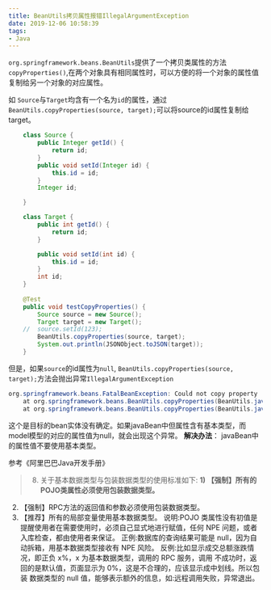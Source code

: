 ```yaml
---
title: BeanUtils拷贝属性报错IllegalArgumentException
date: 2019-12-06 10:58:39
tags:
- Java
---
```

`org.springframework.beans.BeanUtils`提供了一个拷贝类属性的方法`copyProperties()`,在两个对象具有相同属性时，可以方便的将一个对象的属性值复制给另一个对象的对应属性。

如 `Source`与`Target`均含有一个名为`id`的属性，通过`BeanUtils.copyProperties(source, target);`可以将source的id属性复制给target。
```java
    class Source {
        public Integer getId() {
            return id;
        }
        public void setId(Integer id) {
            this.id = id;
        }
        Integer id;

    }

    class Target {
        public int getId() {
            return id;
        }

        public void setId(int id) {
            this.id = id;
        }
        int id;
    }
    
    @Test
    public void testCopyProperties() {
        Source source = new Source();
        Target target = new Target();
    //  source.setId(123);
        BeanUtils.copyProperties(source, target);
        System.out.println(JSONObject.toJSON(target));
    }
```
但是，如果`source`的id属性为`null`, `BeanUtils.copyProperties(source, target);`方法会抛出异常`IllegalArgumentException`
```java
org.springframework.beans.FatalBeanException: Could not copy property 'id' from source to target; nested exception is java.lang.IllegalArgumentException
	at org.springframework.beans.BeanUtils.copyProperties(BeanUtils.java:690)
    at org.springframework.beans.BeanUtils.copyProperties(BeanUtils.java:602)
```
这个是目标的bean实体没有确定。如果javaBean中但属性含有基本类型，而model模型的对应的属性值为null，就会出现这个异常。
**解决办法**： javaBean中的属性值不要使用基本类型。

参考《阿里巴巴Java开发手册》
>8. 关于基本数据类型与包装数据类型的使用标准如下:
**1) 【强制】所有的POJO类属性必须使用包装数据类型。**
2) 【强制】RPC方法的返回值和参数必须使用包装数据类型。
3) 【推荐】所有的局部变量使用基本数据类型。
说明:POJO 类属性没有初值是提醒使用者在需要使用时，必须自己显式地进行赋值，任何
NPE 问题，或者入库检查，都由使用者来保证。
正例:数据库的查询结果可能是 null，因为自动拆箱，用基本数据类型接收有 NPE 风险。 反例:比如显示成交总额涨跌情况，即正负 x%，x 为基本数据类型，调用的 RPC 服务，调用
不成功时，返回的是默认值，页面显示为 0%，这是不合理的，应该显示成中划线。所以包装 数据类型的 null 值，能够表示额外的信息，如:远程调用失败，异常退出。

